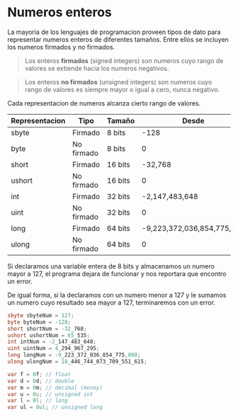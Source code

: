 # Numeros enteros

La mayoria de los lenguajes de programacion proveen tipos de dato para representar numeros enteros de diferentes tamaños. Entre ellos se incluyen los numeros firmados y no firmados.

> Los enteros **firmados** (signed integers) son numeros cuyo rango de valores se extiende hacia los numeros negativos.

> Los enteros **no firmados** (unsigned integers) son numeros cuyo rango de valores es siempre mayor o igual a cero, nunca negativo.

Cada representacion de numeros alcanza cierto rango de valores.

| Representacion | Tipo | Tamaño | Desde | Hasta |
| --- | --- | --- | --- | --- |
| sbyte | Firmado | 8 bits | -128 | 127 |
| byte | No firmado | 8 bits | 0 | 255 |
| short | Firmado | 16 bits | -32,768 | 32,767 |
| ushort | No firmado | 16 bits | 0 | 65,535 |
| int | Firmado | 32 bits | -2,147,483,648 | 2,147,483,647 |
| uint | No firmado | 32 bits | 0 | 4,294,967,295 |
| long | Firmado | 64 bits | -9,223,372,036,854,775,808 | 9,223,372,036,854,775,807 |
| ulong | No firmado | 64 bits | 0 | 18,446,744,073,709,551,615 |

Si declaramos una variable entera de 8 bits y almacenamos un numero mayor a 127, el programa dejara de funcionar y nos reportara que encontro un error.

De igual forma, si la declaramos con un numero menor a 127 y le sumamos un numero cuyo resultado sea mayor a 127, terminaremos con un error.

```csharp
sbyte sbyteNum = 127;
byte byteNum = -128;
short shortNum = -32_768;
ushort ushortNum = 65_535;
int intNum = -2_147_483_648;
uint uintNum = 4_294_967_295;
long longNum = -9_223_372_036_854_775,808;
ulong ulongNum = 18_446_744_073_709_551_615;

var f = 0f; // float
var d = 0d; // double
var m = 0m; // decimal (money)
var u = 0u; // unsigned int
var l = 0l; // long
var ul = 0ul; // unsigned long
```